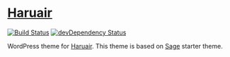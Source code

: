 # [Haruair](http://haruair.com/)
[![Build Status](https://travis-ci.org/haruair/haruair.svg)](https://travis-ci.org/haruair/haruair)
[![devDependency Status](https://david-dm.org/haruair/haruair/dev-status.svg)](https://david-dm.org/haruair/haruair#info=devDependencies)

WordPress theme for [Haruair](http://haruair.com). This theme is based on [Sage](https://roots.io/sage/) starter theme.